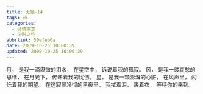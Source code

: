 ```yaml
---
title: 无题-14
tags: 诗
categories:
  - 诗情画意
  - 少时之作
abbrlink: 59efeb0a
date: 2009-10-25 10:00:39
updated: 2009-10-25 10:00:39
---
```

月，
是我一滴卑微的泪水，
在星空中，
诉说着我的孤寂。
风，
是我一缕哀愁的思绪，
在月光下，
传递着我的忧伤。
星，
是我一颗澎湃的心脏，
在风声里，
闪烁着我的期望。
在这寂寥冷彻的黑夜里，
我拭着泪，
裹着衣，
等待你的来到。